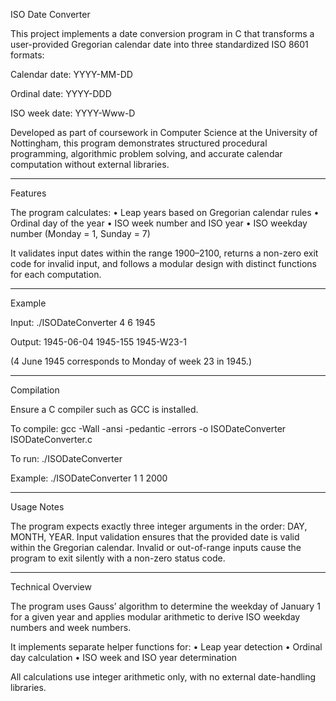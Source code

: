 ISO Date Converter

This project implements a date conversion program in C that transforms a user-provided Gregorian calendar date into three standardized ISO 8601 formats:

Calendar date: YYYY-MM-DD

Ordinal date: YYYY-DDD

ISO week date: YYYY-Www-D

Developed as part of coursework in Computer Science at the University of Nottingham, this program demonstrates structured procedural programming, algorithmic problem solving, and accurate calendar computation without external libraries.

---------------------------------------------------------------------------------------------------------------------------------------------------------------------------------------------

Features

The program calculates:
• Leap years based on Gregorian calendar rules
• Ordinal day of the year
• ISO week number and ISO year
• ISO weekday number (Monday = 1, Sunday = 7)

It validates input dates within the range 1900–2100, returns a non-zero exit code for invalid input, and follows a modular design with distinct functions for each computation.

---------------------------------------------------------------------------------------------------------------------------------------------------------------------------------------------


Example

Input:
./ISODateConverter 4 6 1945

Output:
1945-06-04
1945-155
1945-W23-1

(4 June 1945 corresponds to Monday of week 23 in 1945.)

---------------------------------------------------------------------------------------------------------------------------------------------------------------------------------------------

Compilation

Ensure a C compiler such as GCC is installed.

To compile:
gcc -Wall -ansi -pedantic -errors -o ISODateConverter ISODateConverter.c

To run:
./ISODateConverter <DAY> <MONTH> <YEAR>

Example:
./ISODateConverter 1 1 2000

---------------------------------------------------------------------------------------------------------------------------------------------------------------------------------------------

Usage Notes

The program expects exactly three integer arguments in the order: DAY, MONTH, YEAR.
Input validation ensures that the provided date is valid within the Gregorian calendar.
Invalid or out-of-range inputs cause the program to exit silently with a non-zero status code.

---------------------------------------------------------------------------------------------------------------------------------------------------------------------------------------------


Technical Overview

The program uses Gauss’ algorithm to determine the weekday of January 1 for a given year and applies modular arithmetic to derive ISO weekday numbers and week numbers.

It implements separate helper functions for:
• Leap year detection
• Ordinal day calculation
• ISO week and ISO year determination

All calculations use integer arithmetic only, with no external date-handling libraries.
